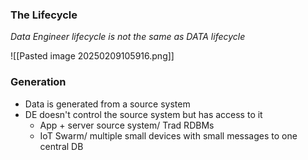 ### The Lifecycle
*Data Engineer lifecycle is not the same as DATA lifecycle*

![[Pasted image 20250209105916.png]]


### Generation 
- Data is generated from a source system 
- DE doesn't control the source system but has access to it
	- App + server source system/ Trad RDBMs
	- IoT Swarm/ multiple small devices with small messages to one central DB

